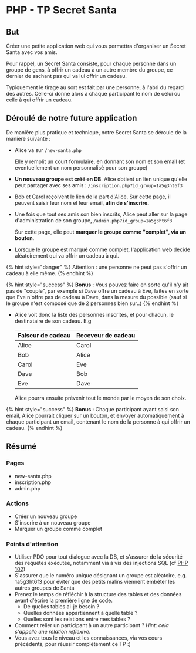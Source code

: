 # PHP - TP Secret Santa

## But

Créer une petite application web qui vous permettra d'organiser un Secret Santa avec vos amis.

Pour rappel, un Secret Santa consiste, pour chaque personne dans un groupe de gens, à offrir un cadeau à un autre membre du groupe, ce dernier de sachant pas qui va lui offrir un cadeau. 

Typiquement le tirage au sort est fait par une personne, à l'abri du regard des autres. Celle-ci donne alors à chaque participant le nom de celui ou celle à qui offrir un cadeau.

## Déroulé de notre future application

De manière plus pratique et technique, notre Secret Santa se déroule de la manière suivante :

* Alice va sur `/new-santa.php`

  Elle y remplit un court formulaire, en donnant son nom et son email \(et eventuellement un nom personnalisé pour son groupe\)

* **Un nouveau groupe est créé en DB**. Alice obtient un lien unique qu'elle peut partager avec ses amis : `/inscription.php?id_group=1a5g3ht6f3`
* Bob et Carol reçoivent le lien de la part d'Alice. Sur cette page, il peuvent saisir leur nom et leur email, **afin de s'inscrire.**
* Une fois que tout ses amis son bien inscrits, Alice peut aller sur la page d'administration de son groupe, `/admin.php?id_group=1a5g3ht6f3`

  Sur cette page, elle peut **marquer le groupe comme "complet", via un bouton**.

* Lorsque le groupe est marqué comme complet, l'application web decide aléatoirement qui va offrir un cadeau à qui.

{% hint style="danger" %}
Attention : une personne ne peut pas s'offrir un cadeau à elle même.
{% endhint %}

{% hint style="success" %}
**Bonus :** Vous pouvez faire en sorte qu'il n'y ait pas de "couple", par exemple si Dave offre un cadeau à Eve, faites en sorte que Eve n'offre pas de cadeau à Dave, dans la mesure du possible \(sauf si le groupe n'est composé que de 2 personnes bien sur..\)
{% endhint %}

* Alice voit donc la liste des personnes inscrites, et pour chacun, le destinataire de son cadeau. E.g

  | Faiseur de cadeau | Receveur de cadeau |
  | :--- | :--- |
  | Alice | Carol |
  | Bob | Alice |
  | Carol | Eve |
  | Dave | Bob |
  | Eve | Dave |

  Alice pourra ensuite prévenir tout le monde par le moyen de son choix.

{% hint style="success" %}
**Bonus :** Chaque participant ayant saisi son email, Alice pourrait cliquer sur un bouton, et envoyer automatiquement à chaque participant un email, contenant le nom de la personne à qui offrir un cadeau.
{% endhint %}

## Résumé

### Pages

* new-santa.php
* inscription.php
* admin.php

### Actions

* Créer un nouveau groupe
* S'inscrire à un nouveau groupe
* Marquer un groupe comme complet

### Points d'attention

* Utiliser PDO pour tout dialogue avec la DB, et s'assurer de la sécurité des requêtes exécutée, notamment via à vis des injections SQL \(cf [PHP 102](php-102.md#bien-utiliser-des-requetes-preparees)\) 
* S'assurer que le numéro unique désignant un groupe est aléatoire, e.g. 1a5g3ht6f3 pour éviter que des petits malins viennent embêter les autres groupes de Santa
* Prenez le temps de réfléchir à la structure des tables et des données avant d'écrire la première ligne de code. 
  * De quelles tables ai-je besoin ? 
  * Quelles données appartiennent à quelle table ? 
  * Quelles sont les relations entre mes tables ?
* Comment relier un participant à un autre participant ? _Hint: cela s'appelle une relation reflexive._
* Vous avez tous le niveau et les connaissances, via vos cours précédents, pour réussir complètement ce TP :\)

